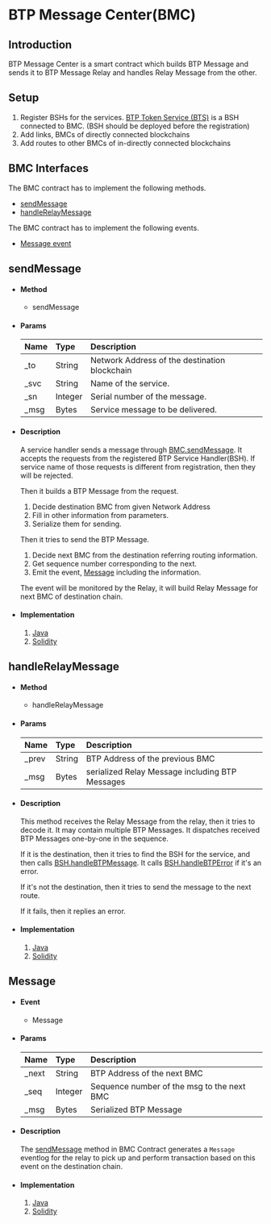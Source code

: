 # BTP Message Center(BMC)

## Introduction

BTP Message Center is a smart contract which builds BTP Message and
sends it to BTP Message Relay and handles Relay Message from the other.

## Setup

1. Register BSHs for the services. [BTP Token Service (BTS)](bts.md) is a BSH connected to BMC. (BSH should be deployed before the registration)
2. Add links, BMCs of directly connected blockchains
3. Add routes to other BMCs of in-directly connected blockchains

## BMC Interfaces
The BMC contract has to implement the following methods.
- [sendMessage](#send-a-message-sendmessage)
- [handleRelayMessage](#handlerelaymessage)

The BMC contract has to implement the following events.
- [Message event](#message)

## sendMessage
* #### Method
    - sendMessage
* #### Params
    | Name | Type    | Description                                   |
    |:-----|:--------|:----------------------------------------------|
    | _to  | String  | Network Address of the destination blockchain |
    | _svc | String  | Name of the service.                          |
    | _sn  | Integer | Serial number of the message.                 |
    | _msg | Bytes   | Service message to be delivered.              |
* #### Description

    A service handler sends a message through [BMC.sendMessage](bmc.md#sendmessage).
    It accepts the requests from the registered BTP Service Handler(BSH).
    If service name of those requests is different from
    registration, then they will be rejected.

    Then it builds a BTP Message from the request.
    1. Decide destination BMC from given Network Address
    2. Fill in other information from parameters.
    3. Serialize them for sending.

    Then it tries to send the BTP Message.
    1. Decide next BMC from the destination referring routing information.
    2. Get sequence number corresponding to the next.
    3. Emit the event, [Message](#message) including the information.

    The event will be monitored by the Relay, it will build Relay Message
    for next BMC of destination chain.
* #### Implementation
    1. [Java](/javascore/bmc/src/main/java/foundation/icon/btp/bmc/BTPMessageCenter.java)
    2. [Solidity](/solidity/bmc/contracts/BMCPeriphery.sol)

## handleRelayMessage
* #### Method
    - handleRelayMessage
* #### Params 
    | Name  | Type   | Description                                     |
    |:------|:-------|:------------------------------------------------|
    | _prev | String | BTP Address of the previous BMC                 |
    | _msg  | Bytes  | serialized Relay Message including BTP Messages |
* #### Description

    This method receives the Relay Message from the relay, then it tries to decode it. It may contain multiple BTP Messages.
    It dispatches received BTP Messages one-by-one in the sequence.

    If it is the destination, then it tries to find the BSH for the
    service, and then calls [BSH.handleBTPMessage](bts.md#handlebtpmessage).
    It calls [BSH.handleBTPError](bts.md#handlebtperror) if it's an error.

    If it's not the destination, then it tries to send the message to
    the next route.

    If it fails, then it replies an error.
* #### Implementation
    1. [Java](/javascore/bmc/src/main/java/foundation/icon/btp/bmc/BTPMessageCenter.java)
    2. [Solidity](/solidity/bmc/contracts/BMCPeriphery.sol)


## Message
* #### Event
    - Message
* #### Params
    | Name  | Type    | Description                                |
    |:------|:--------|:-------------------------------------------|
    | _next | String  | BTP Address of the next BMC                |
    | _seq  | Integer | Sequence number of the msg to the next BMC |
    | _msg  | Bytes   | Serialized BTP Message                     |
* #### Description
    The [sendMessage](#sendmessage) method in BMC Contract generates a `Message` eventlog for the relay to pick up and perform transaction based on this event on the destination chain.

* #### Implementation
    1. [Java](/javascore/bmc/src/main/java/foundation/icon/btp/bmc/BTPMessageCenter.java)
    2. [Solidity](/solidity/bmc/contracts/BMCPeriphery.sol)
